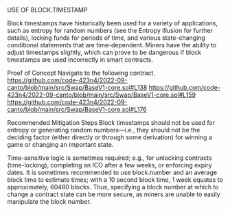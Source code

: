 
USE OF BLOCK.TIMESTAMP


Block timestamps have historically been used for a variety of applications, such as entropy for random numbers (see the Entropy Illusion for further details), locking funds for periods of time, and various state-changing conditional statements that are time-dependent. Miners have the ability to adjust timestamps slightly, which can prove to be dangerous if block timestamps are used incorrectly in smart contracts.

Proof of Concept
Navigate to the following contract.
https://github.com/code-423n4/2022-09-canto/blob/main/src/Swap/BaseV1-core.sol#L138
https://github.com/code-423n4/2022-09-canto/blob/main/src/Swap/BaseV1-core.sol#L159
https://github.com/code-423n4/2022-09-canto/blob/main/src/Swap/BaseV1-core.sol#L176

Recommended Mitigation Steps
Block timestamps should not be used for entropy or generating random numbers—i.e., they should not be the deciding factor (either directly or through some derivation) for winning a game or changing an important state.

Time-sensitive logic is sometimes required; e.g., for unlocking contracts (time-locking), completing an ICO after a few weeks, or enforcing expiry dates. It is sometimes recommended to use block.number and an average block time to estimate times; with a 10 second block time, 1 week equates to approximately, 60480 blocks. Thus, specifying a block number at which to change a contract state can be more secure, as miners are unable to easily manipulate the block number.